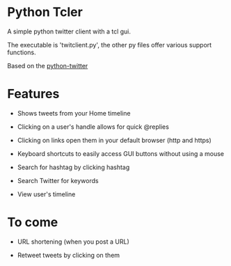 # Python Tcler

A simple python twitter client with a tcl gui. 

The executable is 'twitclient.py', the other py files offer various 
support functions.

Based on the [python-twitter](https://github.com/bear/python-twitter)

# Features

- Shows tweets from your Home timeline

- Clicking on a user's handle allows for quick @replies

- Clicking on links open them in your default browser (http and https)

- Keyboard shortcuts to easily access GUI buttons without using a mouse

- Search for hashtag by clicking hashtag

- Search Twitter for keywords

- View user's timeline

# To come

- URL shortening (when you post a URL)

- Retweet tweets by clicking on them